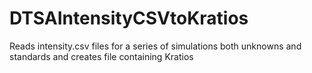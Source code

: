 # DTSAIntensityCSVtoKratios
Reads intensity.csv files for a series of simulations both unknowns and standards and creates file containing Kratios
